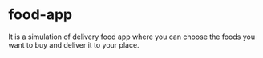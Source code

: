 # food-app
It is a simulation of delivery food app where you can choose the foods you want to buy and deliver it to your place.
